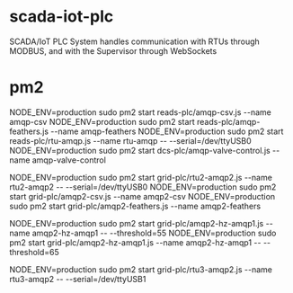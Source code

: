 # scada-iot-plc
SCADA/IoT PLC System handles communication with RTUs through MODBUS, and with the Supervisor through WebSockets

# pm2
NODE_ENV=production sudo pm2 start reads-plc/amqp-csv.js --name amqp-csv
NODE_ENV=production sudo pm2 start reads-plc/amqp-feathers.js --name amqp-feathers
NODE_ENV=production sudo pm2 start reads-plc/rtu-amqp.js --name rtu-amqp -- --serial=/dev/ttyUSB0
NODE_ENV=production sudo pm2 start dcs-plc/amqp-valve-control.js --name amqp-valve-control

NODE_ENV=production sudo pm2 start grid-plc/rtu2-amqp2.js --name rtu2-amqp2 -- --serial=/dev/ttyUSB0
NODE_ENV=production sudo pm2 start grid-plc/amqp2-csv.js --name amqp2-csv
NODE_ENV=production sudo pm2 start grid-plc/amqp2-feathers.js --name amqp2-feathers

NODE_ENV=production sudo pm2 start grid-plc/amqp2-hz-amqp1.js --name amqp2-hz-amqp1 -- --threshold=55
NODE_ENV=production sudo pm2 start grid-plc/amqp2-hz-amqp1.js --name amqp2-hz-amqp1 -- --threshold=65

NODE_ENV=production sudo pm2 start grid-plc/rtu3-amqp2.js --name rtu3-amqp2 -- --serial=/dev/ttyUSB1
